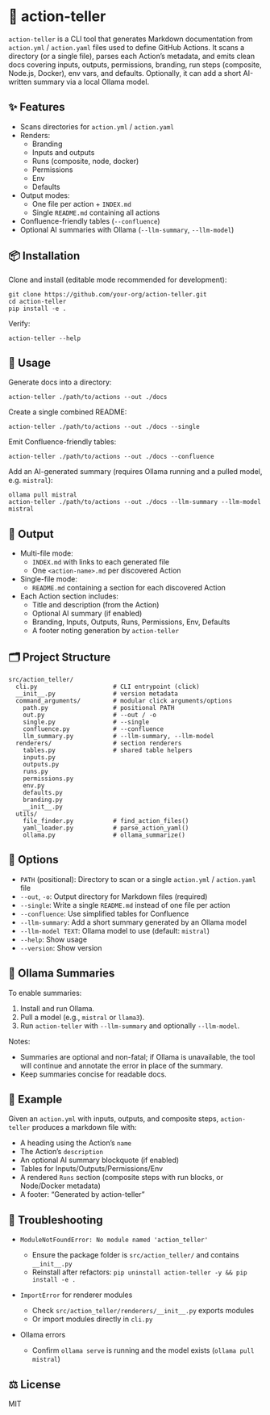 # 🧾 action-teller

`action-teller` is a CLI tool that generates Markdown documentation from `action.yml` / `action.yaml` files used to define GitHub Actions. It scans a directory (or a single file), parses each Action’s metadata, and emits clean docs covering inputs, outputs, permissions, branding, run steps (composite, Node.js, Docker), env vars, and defaults. Optionally, it can add a short AI-written summary via a local Ollama model.

## ✨ Features

- Scans directories for `action.yml` / `action.yaml`
- Renders:
  - Branding
  - Inputs and outputs
  - Runs (composite, node, docker)
  - Permissions
  - Env
  - Defaults
- Output modes:
  - One file per action + `INDEX.md`
  - Single `README.md` containing all actions
- Confluence-friendly tables (`--confluence`)
- Optional AI summaries with Ollama (`--llm-summary`, `--llm-model`)

## 📦 Installation

Clone and install (editable mode recommended for development):

    git clone https://github.com/your-org/action-teller.git
    cd action-teller
    pip install -e .

Verify:

    action-teller --help

## 🚀 Usage

Generate docs into a directory:

    action-teller ./path/to/actions --out ./docs

Create a single combined README:

    action-teller ./path/to/actions --out ./docs --single

Emit Confluence-friendly tables:

    action-teller ./path/to/actions --out ./docs --confluence

Add an AI-generated summary (requires Ollama running and a pulled model, e.g. `mistral`):

    ollama pull mistral
    action-teller ./path/to/actions --out ./docs --llm-summary --llm-model mistral

## 🧩 Output

- Multi-file mode:
  - `INDEX.md` with links to each generated file
  - One `<action-name>.md` per discovered Action
- Single-file mode:
  - `README.md` containing a section for each discovered Action
- Each Action section includes:
  - Title and description (from the Action)
  - Optional AI summary (if enabled)
  - Branding, Inputs, Outputs, Runs, Permissions, Env, Defaults
  - A footer noting generation by `action-teller`

## 🗂️ Project Structure

    src/action_teller/
      cli.py                     # CLI entrypoint (click)
      __init__.py                # version metadata
      command_arguments/         # modular click arguments/options
        path.py                  # positional PATH
        out.py                   # --out / -o
        single.py                # --single
        confluence.py            # --confluence
        llm_summary.py           # --llm-summary, --llm-model
      renderers/                 # section renderers
        tables.py                # shared table helpers
        inputs.py
        outputs.py
        runs.py
        permissions.py
        env.py
        defaults.py
        branding.py
        __init__.py
      utils/
        file_finder.py           # find_action_files()
        yaml_loader.py           # parse_action_yaml()
        ollama.py                # ollama_summarize()

## 🔧 Options

- `PATH` (positional): Directory to scan or a single `action.yml` / `action.yaml` file
- `--out`, `-o`: Output directory for Markdown files (required)
- `--single`: Write a single `README.md` instead of one file per action
- `--confluence`: Use simplified tables for Confluence
- `--llm-summary`: Add a short summary generated by an Ollama model
- `--llm-model TEXT`: Ollama model to use (default: `mistral`)
- `--help`: Show usage
- `--version`: Show version

## 🤖 Ollama Summaries

To enable summaries:
1. Install and run Ollama.
2. Pull a model (e.g., `mistral` or `llama3`).
3. Run `action-teller` with `--llm-summary` and optionally `--llm-model`.

Notes:
- Summaries are optional and non-fatal; if Ollama is unavailable, the tool will continue and annotate the error in place of the summary.
- Keep summaries concise for readable docs.

## 🧪 Example

Given an `action.yml` with inputs, outputs, and composite steps, `action-teller` produces a markdown file with:
- A heading using the Action’s `name`
- The Action’s `description`
- An optional AI summary blockquote (if enabled)
- Tables for Inputs/Outputs/Permissions/Env
- A rendered `Runs` section (composite steps with run blocks, or Node/Docker metadata)
- A footer: “Generated by action-teller”

## 🐛 Troubleshooting

- `ModuleNotFoundError: No module named 'action_teller'`
  - Ensure the package folder is `src/action_teller/` and contains `__init__.py`
  - Reinstall after refactors: `pip uninstall action-teller -y && pip install -e .`

- `ImportError` for renderer modules
  - Check `src/action_teller/renderers/__init__.py` exports modules
  - Or import modules directly in `cli.py`

- Ollama errors
  - Confirm `ollama serve` is running and the model exists (`ollama pull mistral`)

## ⚖️ License

MIT
